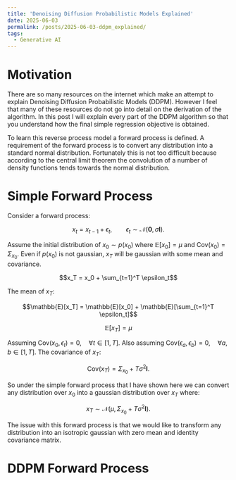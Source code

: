 ```yaml
---
title: 'Denoising Diffusion Probabilistic Models Explained'
date: 2025-06-03
permalink: /posts/2025-06-03-ddpm_explained/
tags:
  - Generative AI
---
```


# Motivation

There are so many resources on the internet which make an attempt to explain Denoising Diffusion Probabilistic Models (DDPM). However I feel that many of these resources do not go into detail on the derivation of the algorithm. In this post I will explain every part of the DDPM algorithm so that you understand how the final simple regression objective is obtained.

<!-- The core idea of diffusion is to structure the process of sampling as a dynamical system. Generating a sample from a prior noise distribution \\( p_T(x_T) := \mathcal{N}(x_T; \mathbf{0}, \mathbf{I}) \\) is done by iteratively sampling a learned probabilistic model \\(p_\theta(x_{t-1} | x_t) \\). -->

To learn this reverse process model a forward process is defined. A requirement of the forward process is to convert any distribution into a standard normal distribution. Fortunately this is not too difficult because according to the central limit theorem the convolution of a number of density functions tends towards the normal distribution. 

# Simple Forward Process

Consider a forward process:

$$x_t = x_{t-1} + \epsilon_t, \qquad \epsilon_t \sim\mathcal{N}(\mathbf{0}, \sigma\mathbf{I}).$$

Assume the initial distribution of $x_0 \sim p(x_0)$ where $\mathbb{E}[x_0] = \mu$ and $\textrm{Cov}(x_0) = \Sigma_{x_0}$. Even if $p(x_0)$ is not gaussian, $x_T$ will be gaussian with some mean and covariance.

$$x_T = x_0 + \sum_{t=1}^T \epsilon_t$$

The mean of $x_T$:

$$\mathbb{E}[x_T] = \mathbb{E}[x_0] + \mathbb{E}[\sum_{t=1}^T \epsilon_t]$$

$$\mathbb{E}[x_T] = \mu$$

Assuming $\textrm{Cov}(x_0, \epsilon_t) = 0,\quad \forall t\in[1,T]$. Also assuming $\textrm{Cov}(\epsilon_a, \epsilon_b) = 0,\quad \forall a, b\in[1,T]$. The covariance of $x_T$:

$$\textrm{Cov}(x_T) = \Sigma_{x_0} + T\sigma^2\mathbf{I}.$$

So under the simple forward process that I have shown here we can convert any distribution over $x_0$ into a gaussian distribution over $x_T$ where:

$$x_T \sim \mathcal{N}(\mu, \Sigma_{x_0}+T\sigma^2\mathbf{I}).$$

The issue with this forward process is that we would like to transform any distribution into an isotropic gaussian with zero mean and identity covariance matrix.

# DDPM Forward Process

